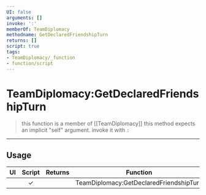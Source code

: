 ```yaml
---
UI: false
arguments: []
invoke: ':'
memberOf: TeamDiplomacy
methodname: GetDeclaredFriendshipTurn
returns: []
script: true
tags:
- TeamDiplomacy/_function
- function/script
---
```

# TeamDiplomacy:GetDeclaredFriendshipTurn
> this function is a member of [[TeamDiplomacy]]
> this method expects an implicit "self" argument. invoke it with `:`
-----
## Usage
|  UI | Script | Returns | Function | Arguments |
|:---:|:------:|-------:|:--------:|:---------|
| |✓||TeamDiplomacy:GetDeclaredFriendshipTurn||
